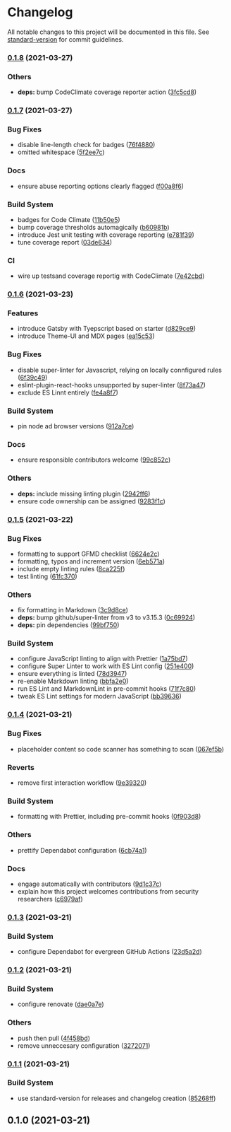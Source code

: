 # Changelog

All notable changes to this project will be documented in this file. See [standard-version](https://github.com/conventional-changelog/standard-version) for commit guidelines.

### [0.1.8](https://github.com/grendel-consulting/risen-world/compare/v0.1.7...v0.1.8) (2021-03-27)


### Others

* **deps:** bump CodeClimate coverage reporter action ([3fc5cd8](https://github.com/grendel-consulting/risen-world/commit/3fc5cd88c8955f37a084e72e7063e8f75a612e38))

### [0.1.7](https://github.com/grendel-consulting/risen-world/compare/v0.1.6...v0.1.7) (2021-03-27)


### Bug Fixes

* disable line-length check for badges ([76f4880](https://github.com/grendel-consulting/risen-world/commit/76f488033f5cec94c19307eacb2694befbe662c5))
* omitted whitespace ([5f2ee7c](https://github.com/grendel-consulting/risen-world/commit/5f2ee7c918822315838e38e45eb9cd60a23ce210))


### Docs

* ensure abuse reporting options clearly flagged ([f00a8f6](https://github.com/grendel-consulting/risen-world/commit/f00a8f63644d9e651921e62a3816354898b30f16))


### Build System

* badges for Code Climate ([11b50e5](https://github.com/grendel-consulting/risen-world/commit/11b50e578fcede64045c1249ba5523c4a0fd44ea))
* bump coverage thresholds automagically ([b60981b](https://github.com/grendel-consulting/risen-world/commit/b60981be8e9b485b8260b162e865d034f46700ee))
* introduce Jest unit testing with coverage reporting ([e781f39](https://github.com/grendel-consulting/risen-world/commit/e781f3947025767e59e17bc2e310f304ea2f4c89))
* tune coverage report ([03de634](https://github.com/grendel-consulting/risen-world/commit/03de634fa8d4600e1b5189b343f9e51ff90acebb))


### CI

* wire up testsand coverage reportig with CodeClimate ([7e42cbd](https://github.com/grendel-consulting/risen-world/commit/7e42cbd87833761031860182f9d09368cfe287c4))

### [0.1.6](https://github.com/grendel-consulting/risen-world/compare/v0.1.5...v0.1.6) (2021-03-23)


### Features

* introduce Gatsby with Tyepscript based on starter ([d829ce9](https://github.com/grendel-consulting/risen-world/commit/d829ce9d9f9e216d5dc7d34de0adf1cf73171c96))
* introduce Theme-UI and MDX pages ([ea15c53](https://github.com/grendel-consulting/risen-world/commit/ea15c5372ede479bab428f1e1199aa2be3cc6900))


### Bug Fixes

* disable super-linter for Javascript, relying on locally connfigured rules ([6f39c49](https://github.com/grendel-consulting/risen-world/commit/6f39c49814e54eb0cc3d33a7c23401feec590f5f))
* eslint-plugin-react-hooks unsupported by super-linter ([8f73a47](https://github.com/grendel-consulting/risen-world/commit/8f73a47f87b349ddb72545f599c4203a4d65bb4b))
* exclude ES Linnt entirely ([fe4a8f7](https://github.com/grendel-consulting/risen-world/commit/fe4a8f7e62aab23c51d4d383941a668b0fc89594))


### Build System

* pin node ad browser versions ([912a7ce](https://github.com/grendel-consulting/risen-world/commit/912a7ce6d1f62b680fe09f39b809a5f8cef3ad84))


### Docs

* ensure responsible contributors welcome ([99c852c](https://github.com/grendel-consulting/risen-world/commit/99c852cdc064e1ec7f01e350f7cfd55175b26b2d))


### Others

* **deps:** include missing linting plugin ([2942ff6](https://github.com/grendel-consulting/risen-world/commit/2942ff67949e830ed578de36d7e1f2962dae6ab2))
* ensure code ownership can be assigned ([9283f1c](https://github.com/grendel-consulting/risen-world/commit/9283f1c07210d858f42bbd2405c34d951f23fc1b))

### [0.1.5](https://github.com/grendel-consulting/risen-world/compare/v0.1.4...v0.1.5) (2021-03-22)


### Bug Fixes

* formatting to support GFMD checklist ([6624e2c](https://github.com/grendel-consulting/risen-world/commit/6624e2c162961083f1d31433a2b630968448be74))
* formatting, typos and increment version ([6eb571a](https://github.com/grendel-consulting/risen-world/commit/6eb571afbaf07caab981c426e977c238e6cf7cc4))
* include empty linting rules ([8ca225f](https://github.com/grendel-consulting/risen-world/commit/8ca225f9a9bfe67daa6f178c91705eb7e107b52a))
* test linting ([61fc370](https://github.com/grendel-consulting/risen-world/commit/61fc37074e8e89e0033f0e8da4ddce69cf8ec0f5))


### Others

* fix formatting in Markdown ([3c9d8ce](https://github.com/grendel-consulting/risen-world/commit/3c9d8ce855b9da5ad955287b268f264ae137318d))
* **deps:** bump github/super-linter from v3 to v3.15.3 ([0c69924](https://github.com/grendel-consulting/risen-world/commit/0c6992407fccc0fba34572ea70d0421a7b80b2ae))
* **deps:** pin dependencies ([99bf750](https://github.com/grendel-consulting/risen-world/commit/99bf750e7df6de76c7d9767d0bf0836277854ba7))


### Build System

* configure JavaScript linting to align with Prettier ([1a75bd7](https://github.com/grendel-consulting/risen-world/commit/1a75bd779a0f61be6d0d48c19ccf9530487bf886))
* configure Super Linter to work with ES Lint config ([251e400](https://github.com/grendel-consulting/risen-world/commit/251e400618c4e6cedbb10dc81575edc031bdb786))
* ensure everything is linted ([78d3947](https://github.com/grendel-consulting/risen-world/commit/78d394771b7f53ac33dcaf7c1ed11cfcf1f256e5))
* re-enable Markdown linting ([bbfa2e0](https://github.com/grendel-consulting/risen-world/commit/bbfa2e06a2ee5587a7b42f898b28319b6823fc38))
* run ES Lint and MarkdownLint in pre-commit hooks ([71f7c80](https://github.com/grendel-consulting/risen-world/commit/71f7c802de086894aa64e5915adeab7108f56ac3))
* tweak ES Lint settings for modern JavaScript ([bb39636](https://github.com/grendel-consulting/risen-world/commit/bb39636e36cd18af0abb522ebdb5f57f78bd235c))

### [0.1.4](https://github.com/grendel-consulting/risen-world/compare/v0.1.3...v0.1.4) (2021-03-21)


### Bug Fixes

* placeholder content so code scanner has something to scan ([067ef5b](https://github.com/grendel-consulting/risen-world/commit/067ef5b75d51a60945b5b1375052c607f2294007))


### Reverts

* remove first interaction workflow ([9e39320](https://github.com/grendel-consulting/risen-world/commit/9e393209f8c3fa1af0163dd45c356cb436541e6a))


### Build System

* formatting with Prettier, including pre-commit hooks ([0f903d8](https://github.com/grendel-consulting/risen-world/commit/0f903d837b121a21d257bfd2897362703a4dbb2f))


### Others

* prettify Dependabot configuration ([6cb74a1](https://github.com/grendel-consulting/risen-world/commit/6cb74a19b6801c1bdf9895e1000574eb2923bcfd))


### Docs

* engage automatically with contributors ([9d1c37c](https://github.com/grendel-consulting/risen-world/commit/9d1c37c1d91d34903f7aeafc15b7a27e6ca7cd2e))
* explain how this project welcomes contributions from security researchers ([c6979af](https://github.com/grendel-consulting/risen-world/commit/c6979afa452af610d2e6e1dd1c19e39036957573))

### [0.1.3](https://github.com/grendel-consulting/risen-world/compare/v0.1.2...v0.1.3) (2021-03-21)


### Build System

* configure Dependabot for evergreen GitHub Actions ([23d5a2d](https://github.com/grendel-consulting/risen-world/commit/23d5a2d103521c9c189ae088cc01d1ffe7b17082))

### [0.1.2](https://github.com/grendel-consulting/risen-world/compare/v0.1.1...v0.1.2) (2021-03-21)


### Build System

* configure renovate ([dae0a7e](https://github.com/grendel-consulting/risen-world/commit/dae0a7e975f7ad8250d38d0eb0d1d15643349c44))


### Others

* push then pull ([4f458bd](https://github.com/grendel-consulting/risen-world/commit/4f458bddabbf607cd711ae90e8110dd5656610a6))
* remove unneccesary configuration ([3272071](https://github.com/grendel-consulting/risen-world/commit/3272071adf69111d59a4dceaa6aef8f05e52cd9d))

### [0.1.1](https://github.com/grendel-consulting/risen-world/compare/v0.1.0...v0.1.1) (2021-03-21)


### Build System

* use standard-version for releases and changelog creation ([85268ff](https://github.com/grendel-consulting/risen-world/commit/85268ff9f9cbb4867fa95b120ce0f24f7fa00b53))

## 0.1.0 (2021-03-21)
